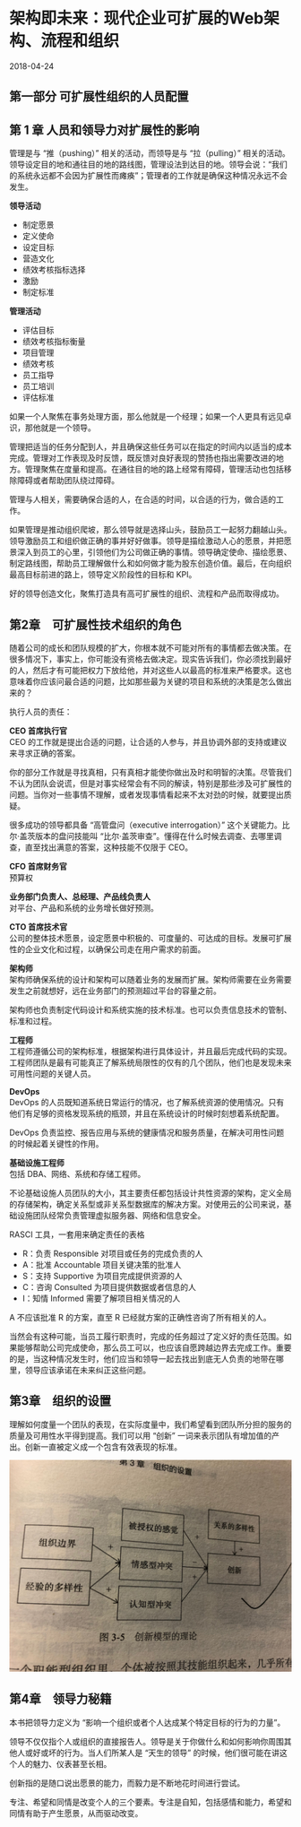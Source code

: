 # 架构即未来：现代企业可扩展的Web架构、流程和组织
2018-04-24

## 第一部分  可扩展性组织的人员配置
## 第 1 章  人员和领导力对扩展性的影响
管理是与 “推（pushing）” 相关的活动，而领导是与 “拉（pulling）” 相关的活动。领导设定目的地和通往目的地的路线图，管理设法到达目的地。领导会说：“我们的系统永远都不会因为扩展性而瘫痪”；管理者的工作就是确保这种情况永远不会发生。

__领导活动__  
  - 制定愿景
  - 定义使命
  - 设定目标
  - 营造文化
  - 绩效考核指标选择
  - 激励
  - 制定标准

__管理活动__  
  - 评估目标
  - 绩效考核指标衡量
  - 项目管理
  - 绩效考核
  - 员工指导
  - 员工培训
  - 评估标准

如果一个人聚焦在事务处理方面，那么他就是一个经理；如果一个人更具有远见卓识，那他就是一个领导。

管理把适当的任务分配到人，并且确保这些任务可以在指定的时间内以适当的成本完成。管理对工作表现及时反馈，既反馈对良好表现的赞扬也指出需要改进的地方。管理聚焦在度量和提高。在通往目的地的路上经常有障碍，管理活动也包括移除障碍或者帮助团队绕过障碍。

管理与人相关，需要确保合适的人，在合适的时间，以合适的行为，做合适的工作。

如果管理是推动组织爬坡，那么领导就是选择山头，鼓励员工一起努力翻越山头。领导激励员工和组织做正确的事并好好做事。领导是描绘激动人心的愿景，并把愿景深入到员工的心里，引领他们为公司做正确的事情。领导确定使命、描绘愿景、制定路线图，帮助员工理解做什么和如何做才能为股东创造价值。最后，在向组织最高目标前进的路上，领导定义阶段性的目标和 KPI。

好的领导创造文化，聚焦打造具有高可扩展性的组织、流程和产品而取得成功。


## 第2章　可扩展性技术组织的角色
随着公司的成长和团队规模的扩大，你根本就不可能对所有的事情都去做决策。在很多情况下，事实上，你可能没有资格去做决定。现实告诉我们，你必须找到最好的人，然后才有可能把权力下放给他，并对这些人以最高的标准来严格要求。这也意味着你应该问最合适的问题，比如那些最为关键的项目和系统的决策是怎么做出来的？

执行人员的责任：

__CEO 首席执行官__  
CEO 的工作就是提出合适的问题，让合适的人参与，并且协调外部的支持或建议来寻求正确的答案。

你的部分工作就是寻找真相，只有真相才能使你做出及时和明智的决策。尽管我们不认为团队会说谎，但是对事实经常会有不同的解读，特别是那些涉及可扩展性的问题。当你对一些事情不理解，或者发现事情看起来不太对劲的时候，就要提出质疑。

很多成功的领导都具备 “高管盘问（executive interrogation）” 这个关键能力。比尔·盖茨版本的盘问技能叫 “比尔·盖茨审查”。懂得在什么时候去调查、去哪里调查，直至找出满意的答案，这种技能不仅限于 CEO。

__CFO 首席财务官__  
预算权

__业务部门负责人、总经理、产品线负责人__  
对平台、产品和系统的业务增长做好预测。

__CTO 首席技术官__  
公司的整体技术愿景，设定愿景中积极的、可度量的、可达成的目标。发展可扩展性的企业文化和过程，以确保公司走在用户需求的前面。

__架构师__  
架构师确保系统的设计和架构可以随着业务的发展而扩展。架构师需要在业务需要发生之前就想好，远在业务部门的预测超过平台的容量之前。

架构师也负责制定代码设计和系统实施的技术标准。也可以负责信息技术的管制、标准和过程。

__工程师__  
工程师遵循公司的架构标准，根据架构进行具体设计，并且最后完成代码的实现。工程师团队是最有可能真正了解系统局限性的仅有的几个团队，他们也是发现未来可用性问题的关键人员。

__DevOps__  
DevOps 的人员既知道系统日常运行的情况，也了解系统资源的使用情况。只有他们有足够的资格发现系统的瓶颈，并且在系统设计的时候时刻想着系统配置。

DevOps 负责监控、报告应用与系统的健康情况和服务质量，在解决可用性问题的时候起着关键性的作用。

__基础设施工程师__  
包括 DBA、网络、系统和存储工程师。

不论基础设施人员团队的大小，其主要责任都包括设计共性资源的架构，定义全局的存储架构，确定关系型或非关系型数据库的解决方案。对使用云的公司来说，基础设施团队经常负责管理虚拟服务器、网络和信息安全。

RASCI 工具，一套用来确定责任的表格

  - R：负责 Responsible 对项目或任务的完成负责的人
  - A：批准 Accountable 项目关键决策的批准人
  - S：支持 Supportive 为项目完成提供资源的人
  - C：咨询 Consulted 为项目提供数据或者信息的人
  - I：知情 Informed 需要了解项目相关情况的人

A 不应该批准 R 的方案，直至 R 已经就方案的正确性咨询了所有相关的人。

当然会有这种可能，当员工履行职责时，完成的任务超过了定义好的责任范围。如果能够帮助公司完成使命，那么员工可以，也应该自愿跨越边界去完成工作。重要的是，当这种情况发生时，他们应当和领导一起去找出到底无人负责的地带在哪里，领导应该承诺在未来纠正这些问题。


## 第3章　组织的设置
理解如何度量一个团队的表现，在实际度量中，我们希望看到团队所分担的服务的质量及可用性水平得到提高。我们可以用 “创新” 一词来表示团队有增加值的产出。创新一直被定义成一个包含有效表现的标准。

![](book_架构即未来_1.jpg)


## 第4章　领导力秘籍
本书把领导力定义为 “影响一个组织或者个人达成某个特定目标的行为的力量”。

领导不仅仅指个人或组织的直接报告人。领导是关于你做什么和如何影响你周围其他人或好或坏的行为。当人们所某人是 “天生的领导” 的时候，他们很可能在讲这个人的魅力、仪表甚至长相。

创新指的是随口说出愿景的能力，而毅力是不断地花时间进行尝试。

专注、希望和同情是改变个人的三个要素。专注是自知，包括感情和能力，希望和同情有助于产生愿景，从而驱动改变。
